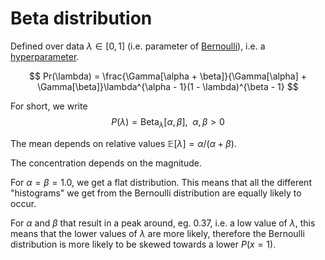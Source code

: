 # Beta distribution

Defined over data $\lambda \in [0,1]$ (i.e. parameter of
[Bernoulli](202210081016.md)), i.e. a [hyperparameter](202210061301.md).

$$
Pr(\lambda) = \frac{\Gamma[\alpha + \beta]}{\Gamma[\alpha] +
\Gamma[\beta]}\lambda^{\alpha - 1}(1 - \lambda)^{\beta - 1}
$$

For short, we write
$$
P(\lambda) = \text{Beta}_{\lambda}[\alpha,\beta], \enspace \alpha, \beta > 0
$$

The mean depends on relative values $\mathbb{E}[\lambda] = \alpha / (\alpha +
\beta)$.

The concentration depends on the magnitude.

For $\alpha = \beta = 1.0$, we get a flat distribution. This means that 
all the different "histograms" we get from the Bernoulli distribution are
equally likely to occur.

For $\alpha$ and $\beta$ that result in a peak around, eg. 0.37, i.e. a low value
of $\lambda$, this means that the lower values of $\lambda$ are more likely,
therefore the Bernoulli distribution is more likely to be skewed towards a lower
$P(x = 1)$.
